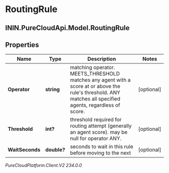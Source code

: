 # RoutingRule

## ININ.PureCloudApi.Model.RoutingRule

## Properties

|Name | Type | Description | Notes|
|------------ | ------------- | ------------- | -------------|
| **Operator** | **string** | matching operator.  MEETS_THRESHOLD matches any agent with a score at or above the rule&#39;s threshold.  ANY matches all specified agents, regardless of score. | [optional] |
| **Threshold** | **int?** | threshold required for routing attempt (generally an agent score).  may be null for operator ANY. | [optional] |
| **WaitSeconds** | **double?** | seconds to wait in this rule before moving to the next | [optional] |



_PureCloudPlatform.Client.V2 234.0.0_
